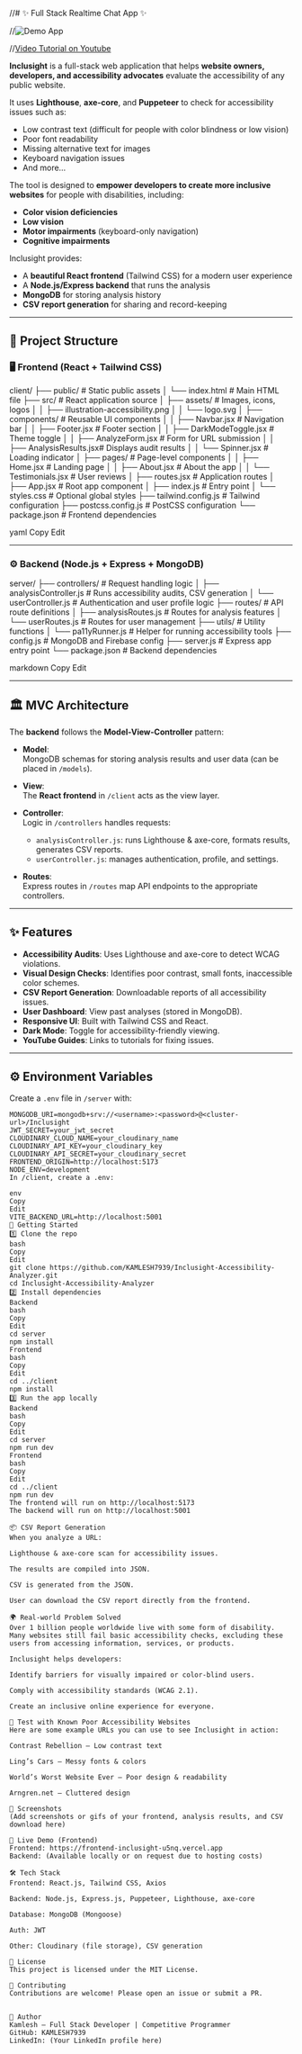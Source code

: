 //# ✨ Full Stack Realtime Chat App ✨

//![Demo App](/frontend/public/screenshot-for-readme.png)

//[Video Tutorial on Youtube](https://youtu.be/ntKkVrQqBYY)

**Inclusight** is a full-stack web application that helps **website owners, developers, and accessibility advocates** evaluate the accessibility of any public website.

It uses **Lighthouse**, **axe-core**, and **Puppeteer** to check for accessibility issues such as:
- Low contrast text (difficult for people with color blindness or low vision)
- Poor font readability
- Missing alternative text for images
- Keyboard navigation issues
- And more…

The tool is designed to **empower developers to create more inclusive websites** for people with disabilities, including:
- **Color vision deficiencies**
- **Low vision**
- **Motor impairments** (keyboard-only navigation)
- **Cognitive impairments**

Inclusight provides:
- A **beautiful React frontend** (Tailwind CSS) for a modern user experience
- A **Node.js/Express backend** that runs the analysis
- **MongoDB** for storing analysis history
- **CSV report generation** for sharing and record-keeping

---

## 📁 Project Structure

### 🖥 Frontend (React + Tailwind CSS)

client/
├── public/ # Static public assets
│ └── index.html # Main HTML file
├── src/ # React application source
│ ├── assets/ # Images, icons, logos
│ │ ├── illustration-accessibility.png
│ │ └── logo.svg
│ ├── components/ # Reusable UI components
│ │ ├── Navbar.jsx # Navigation bar
│ │ ├── Footer.jsx # Footer section
│ │ ├── DarkModeToggle.jsx # Theme toggle
│ │ ├── AnalyzeForm.jsx # Form for URL submission
│ │ ├── AnalysisResults.jsx# Displays audit results
│ │ └── Spinner.jsx # Loading indicator
│ ├── pages/ # Page-level components
│ │ ├── Home.jsx # Landing page
│ │ ├── About.jsx # About the app
│ │ └── Testimonials.jsx # User reviews
│ ├── routes.jsx # Application routes
│ ├── App.jsx # Root app component
│ ├── index.js # Entry point
│ └── styles.css # Optional global styles
├── tailwind.config.js # Tailwind configuration
├── postcss.config.js # PostCSS configuration
└── package.json # Frontend dependencies

yaml
Copy
Edit

---

### ⚙️ Backend (Node.js + Express + MongoDB)

server/
├── controllers/ # Request handling logic
│ ├── analysisController.js # Runs accessibility audits, CSV generation
│ └── userController.js # Authentication and user profile logic
├── routes/ # API route definitions
│ ├── analysisRoutes.js # Routes for analysis features
│ └── userRoutes.js # Routes for user management
├── utils/ # Utility functions
│ └── pa11yRunner.js # Helper for running accessibility tools
├── config.js # MongoDB and Firebase config
├── server.js # Express app entry point
└── package.json # Backend dependencies

markdown
Copy
Edit

---

## 🏛 MVC Architecture

The **backend** follows the **Model-View-Controller** pattern:

- **Model**:  
  MongoDB schemas for storing analysis results and user data (can be placed in `/models`).

- **View**:  
  The **React frontend** in `/client` acts as the view layer.

- **Controller**:  
  Logic in `/controllers` handles requests:
  - `analysisController.js`: runs Lighthouse & axe-core, formats results, generates CSV reports.
  - `userController.js`: manages authentication, profile, and settings.

- **Routes**:  
  Express routes in `/routes` map API endpoints to the appropriate controllers.

---

## ✨ Features

- **Accessibility Audits**: Uses Lighthouse and axe-core to detect WCAG violations.
- **Visual Design Checks**: Identifies poor contrast, small fonts, inaccessible color schemes.
- **CSV Report Generation**: Downloadable reports of all accessibility issues.
- **User Dashboard**: View past analyses (stored in MongoDB).
- **Responsive UI**: Built with Tailwind CSS and React.
- **Dark Mode**: Toggle for accessibility-friendly viewing.
- **YouTube Guides**: Links to tutorials for fixing issues.

---

## ⚙️ Environment Variables

Create a `.env` file in `/server` with:

```env
MONGODB_URI=mongodb+srv://<username>:<password>@<cluster-url>/Inclusight
JWT_SECRET=your_jwt_secret
CLOUDINARY_CLOUD_NAME=your_cloudinary_name
CLOUDINARY_API_KEY=your_cloudinary_key
CLOUDINARY_API_SECRET=your_cloudinary_secret
FRONTEND_ORIGIN=http://localhost:5173
NODE_ENV=development
In /client, create a .env:

env
Copy
Edit
VITE_BACKEND_URL=http://localhost:5001
🚀 Getting Started
1️⃣ Clone the repo
bash
Copy
Edit
git clone https://github.com/KAMLESH7939/Inclusight-Accessibility-Analyzer.git
cd Inclusight-Accessibility-Analyzer
2️⃣ Install dependencies
Backend
bash
Copy
Edit
cd server
npm install
Frontend
bash
Copy
Edit
cd ../client
npm install
3️⃣ Run the app locally
Backend
bash
Copy
Edit
cd server
npm run dev
Frontend
bash
Copy
Edit
cd ../client
npm run dev
The frontend will run on http://localhost:5173
The backend will run on http://localhost:5001

📦 CSV Report Generation
When you analyze a URL:

Lighthouse & axe-core scan for accessibility issues.

The results are compiled into JSON.

CSV is generated from the JSON.

User can download the CSV report directly from the frontend.

🌍 Real-world Problem Solved
Over 1 billion people worldwide live with some form of disability. Many websites still fail basic accessibility checks, excluding these users from accessing information, services, or products.

Inclusight helps developers:

Identify barriers for visually impaired or color-blind users.

Comply with accessibility standards (WCAG 2.1).

Create an inclusive online experience for everyone.

🔗 Test with Known Poor Accessibility Websites
Here are some example URLs you can use to see Inclusight in action:

Contrast Rebellion – Low contrast text

Ling’s Cars – Messy fonts & colors

World’s Worst Website Ever – Poor design & readability

Arngren.net – Cluttered design

📸 Screenshots
(Add screenshots or gifs of your frontend, analysis results, and CSV download here)

🔗 Live Demo (Frontend)
Frontend: https://frontend-inclusight-u5nq.vercel.app
Backend: (Available locally or on request due to hosting costs)

🛠 Tech Stack
Frontend: React.js, Tailwind CSS, Axios

Backend: Node.js, Express.js, Puppeteer, Lighthouse, axe-core

Database: MongoDB (Mongoose)

Auth: JWT

Other: Cloudinary (file storage), CSV generation

📜 License
This project is licensed under the MIT License.

🤝 Contributing
Contributions are welcome! Please open an issue or submit a PR.


👤 Author
Kamlesh – Full Stack Developer | Competitive Programmer
GitHub: KAMLESH7939
LinkedIn: (Your LinkedIn profile here)

